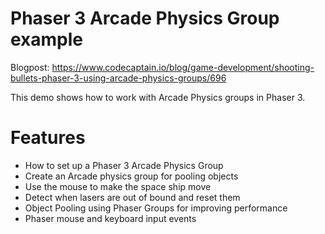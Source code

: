 # Phaser 3 Arcade Physics Group example

Blogpost: https://www.codecaptain.io/blog/game-development/shooting-bullets-phaser-3-using-arcade-physics-groups/696

This demo shows how to work with Arcade Physics groups in Phaser 3.

# Features

- How to set up a Phaser 3 Arcade Physics Group
- Create an Arcade physics group for pooling objects
- Use the mouse to make the space ship move
- Detect when lasers are out of bound and reset them
- Object Pooling using Phaser Groups for improving performance
- Phaser mouse and keyboard input events
